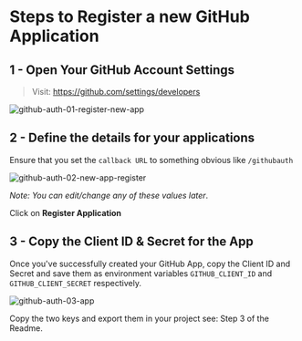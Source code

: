 # Steps to Register a new GitHub Application

## 1 - Open Your GitHub Account Settings

> Visit: https://github.com/settings/developers

![github-auth-01-register-new-app](https://cloud.githubusercontent.com/assets/12045918/19191651/4ae8c678-8c9b-11e6-9a10-12c8a5d30999.png)

## 2 - Define the details for your applications

Ensure that you set the `callback URL` to something obvious like `/githubauth`

![github-auth-02-new-app-register](https://cloud.githubusercontent.com/assets/194400/11226514/62975d2a-8d78-11e5-83f7-96f78c0d3d25.png)

*Note: You can edit/change any of these values later*.

Click on **Register Application**

## 3 - Copy the Client ID & Secret for the App

Once you've successfully created your GitHub App,
copy the Client ID and Secret and save them as environment variables
`GITHUB_CLIENT_ID` and `GITHUB_CLIENT_SECRET` respectively.

![github-auth-03-app](https://cloud.githubusercontent.com/assets/194400/11236484/fcf9c3a4-8dd1-11e5-8489-5c43781ac59b.png)


Copy the two keys and export them in your project
see: Step 3 of the Readme.

